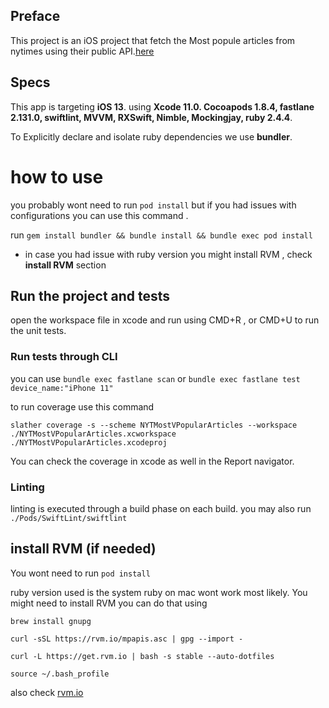 
## Preface 
This project is an iOS project that fetch the Most popule articles from nytimes using their public API.[here](https://developer.nytimes.com/)

## Specs
This app is targeting **iOS 13**. using **Xcode 11.0. Cocoapods 1.8.4, fastlane 2.131.0, swiftlint, MVVM, RXSwift, Nimble, Mockingjay, ruby 2.4.4**.

To Explicitly declare and isolate ruby dependencies we use **bundler**.

# how to use 

you probably wont need to run `pod install` but if you had issues with configurations you can use this command .

run `gem install bundler && bundle install && bundle exec pod install` 
* in case you had issue with ruby version you might install RVM , check **install RVM** section

## Run the project and tests
open the workspace file in xcode and run using CMD+R , or CMD+U to run the unit tests.

### Run tests through CLI
you can use `bundle exec fastlane scan` or `bundle exec fastlane test device_name:"iPhone 11"`

to run coverage use this command

`slather coverage -s --scheme NYTMostVPopularArticles --workspace ./NYTMostVPopularArticles.xcworkspace ./NYTMostVPopularArticles.xcodeproj`

You can check the coverage in xcode as well in the Report navigator.

### Linting
linting is executed through a build phase on each build. you may also run `./Pods/SwiftLint/swiftlint`

## install RVM (if needed)
You wont need to run `pod install` 

ruby version used is the system ruby on mac wont work most likely. 
You might need to install RVM  you can do that using 

```
brew install gnupg

curl -sSL https://rvm.io/mpapis.asc | gpg --import -

curl -L https://get.rvm.io | bash -s stable --auto-dotfiles

source ~/.bash_profile
```

also check [rvm.io](https://rvm.io/rvm/install)
